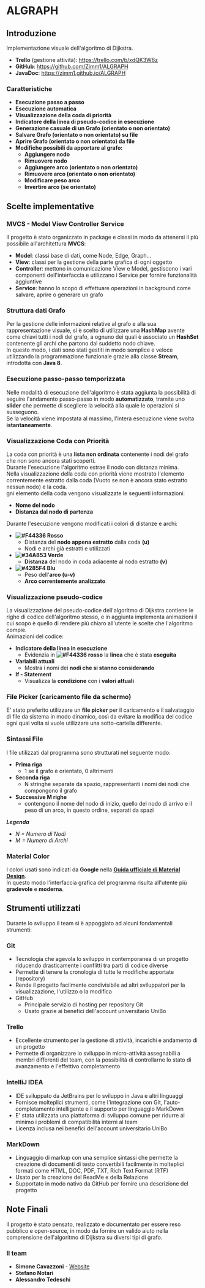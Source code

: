 # ALGRAPH

## Introduzione

Implementazione visuale dell'algoritmo di Dijkstra.

* <b>Trello</b> (gestione attività): https://trello.com/b/xdQK3W6z
* <b>GitHub</b>: https://github.com/Zimm1/ALGRAPH
* <b>JavaDoc</b>: https://zimm1.github.io/ALGRAPH

### Caratteristiche

* <b>Esecuzione passo a passo</b>
* <b>Esecuzione automatica</b>
* <b>Visualizzazione della coda di priorità</b>
* <b>Indicatore della linea di pseudo-codice in esecuzione</b>
* <b>Generazione casuale di un Grafo (orientato o non orientato)</b>
* <b>Salvare Grafo (orientato o non orientato) su file</b>
* <b>Aprire Grafo (orientato o non orientato) da file</b>
* <b>Modifiche possibili da apportare al grafo: </b>
    * <b>Aggiungere nodo</b>
    * <b>Rimuovere nodo</b>
    * <b>Aggiungere arco (orientato o non orientato)</b>
    * <b>Rimuovere arco (orientato o non orientato)</b>
    * <b>Modificare peso arco</b>
    * <b>Invertire arco (se orientato)</b>

## Scelte implementative

### MVCS - Model View Controller Service
Il progetto è stato organizzato in package e classi in modo da attenersi il più possibile all'architettura <b>MVCS</b>:<br>
* <b>Model</b>: classi base di dati, come Node, Edge, Graph...<br>
* <b>View</b>: classi per la gestione della parte grafica di ogni oggetto
* <b>Controller</b>: mettono in comunicazione View e Model, gestiscono i vari componenti dell'interfaccia
e utilizzano i Service per fornire funzionalità aggiuntive
* <b>Service</b>: hanno lo scopo di effettuare operazioni in background come salvare, aprire o generare un grafo

### Struttura dati Grafo
Per la gestione delle informazioni relative al grafo e alla sua rappresentazione visuale,
si è scelto di utilizzare una <b>HashMap</b> avente come chiavi tutti i nodi del grafo,
a ognuno dei quali è associato un <b>HashSet</b> contenente gli archi che partono dal suddetto nodo chiave.<br>
In questo modo, i dati sono stati gestiti in modo semplice e veloce utilizzando la programmazione funzionale
grazie alla classe <b>Stream</b>, introdotta con <b>Java 8</b>.

### Esecuzione passo-passo temporizzata
Nelle modalità di esecuzione dell'algoritmo è stata aggiunta la possibilità di seguire l'andamento
passo-passo in modo <b>automatizzato</b>, tramite uno <b>slider</b> che permette di scegliere la velocità alla quale
le operazioni si susseguono.<br>
Se la velocità viene impostata al massimo, l'intera esecuzione viene svolta <b>istantaneamente</b>.

### Visualizzazione Coda con Priorità

La coda con priorità è una <b>lista non ordinata</b> contenente i nodi del grafo che non sono ancora stati scoperti.<br>
Durante l'esecuzione l'algoritmo estrae il nodo con distanza minima.<br>
Nella visualizzazione della coda con priorità viene mostrato l'elemento correntemente estratto dalla coda 
(Vuoto se non è ancora stato estratto nessun nodo) e la coda.<br>
gni elemento della coda vengono visualizzate le seguenti informazioni:
* <b>Nome del nodo</b>
* <b>Distanza dal nodo di partenza</b>

Durante l'esecuzione vengono modificati i colori di distanze e archi:

* <b>![#F44336](https://placehold.it/15/F44336/000000?text=+) Rosso</b>
    * Distanza del <b>nodo appena estratto</b> dalla coda <b>(u)</b>
    * Nodi e archi già estratti e utilizzati
* <b>![#34A853](https://placehold.it/15/34A853/000000?text=+) Verde</b>
    * <b>Distanza</b> del nodo in coda adiacente al nodo estratto <b>(v)</b>
* <b>![#4285F4](https://placehold.it/15/4285F4/000000?text=+) Blu</b>
    * Peso dell'<b>arco (u-v)</b>
    * <b>Arco correntemente analizzato</b>

### Visualizzazione pseudo-codice

La visualizzazione del pseudo-codice dell'algoritmo di Dijkstra contiene le righe di codice dell'algoritmo stesso, e in aggiunta
implementa animazioni il cui scopo è quello di rendere più chiaro all'utente le scelte che l'algoritmo compie.<br>
Animazioni del codice:
* <b>Indicatore della linea in esecuzione</b>
    * Evidenzia in <b>![#F44336](https://placehold.it/15/F44336/000000?text=+) rosso</b> la <b>linea</b> che è stata <b>eseguita</b>
* <b>Variabili attuali</b>
    * Mostra i nomi dei <b>nodi che si stanno considerando</b>
* <b>If - Statement</b>
    * Visualizza la <b>condizione</b> con i <b>valori attuali</b>

### File Picker (caricamento file da schermo)
E' stato preferito utilizzare un <b>file picker</b> per il caricamento e il salvataggio di file da sistema in modo dinamico,
così da evitare la modifica del codice ogni qual volta si vuole utilizzare una sotto-cartella differente.

### Sintassi File
I file utilizzati dal programma sono strutturati nel seguente modo:<br>
* <b>Prima riga</b>
    * 1 se il grafo è orientato, 0 altrimenti
* <b>Seconda riga</b>
    * N stringhe separate da spazio, rappresentanti i nomi dei nodi che compongono il grafo
* <b>Successive M righe</b>
    * contengono il nome del nodo di inizio, quello del nodo di arrivo e il peso di un arco, in questo ordine, separati da spazi

<i><b>Legenda</b>
* N = Numero di Nodi
* M = Numero di Archi
</i>

### Material Color
I colori usati sono indicati da <b>Google</b> nella <b>[Guida ufficiale di Material Design](https://material.io/design/color/the-color-system.html#color-usage-palettes)</b>.<br>
In questo modo l'interfaccia grafica del programma risulta all'utente più <b>gradevole</b> e <b>moderna</b>.

## Strumenti utilizzati

Durante lo sviluppo il team si è appoggiato ad alcuni fondamentali strumenti:

### Git
* Tecnologia che agevola lo sviluppo in contemporanea di un progetto riducendo drasticamente i conflitti tra parti di codice diverse
* Permette di tenere la cronologia di tutte le modifiche apportate (repository)
* Rende il progetto facilmente condivisibile ad altri sviluppatori per la visualizzazione, l'utilizzo o la modifica
* GitHub
    * Principale servizio di hosting per repository Git
    * Usato grazie ai benefici dell'account universitario UniBo

### Trello
* Eccellente strumento per la gestione di attività, incarichi e andamento di un progetto
* Permette di organizzare lo sviluppo in micro-attività assegnabili a membri differenti del team, con la possibilità di controllarne lo stato di avanzamento e l'effettivo completamento

### IntelliJ IDEA
* IDE sviluppato da JetBrains per lo sviluppo in Java e altri linguaggi
* Fornisce molteplici strumenti, come l'integrazione con Git, l'auto-completamento intelligente e il supporto per linguaggio MarkDown
* E' stata utilizzata una piattaforma di sviluppo comune per ridurre al minimo i problemi di compatibilità interni al team
* Licenza inclusa nei benefici dell'account universitario UniBo

### MarkDown
* Linguaggio di markup con una semplice sintassi che permette la creazione di documenti di testo convertibili facilmente in molteplici formati come HTML, DOC, PDF, TXT, Rich Text Format (RTF)
* Usato per la creazione del ReadMe e della Relazione
* Supportato in modo nativo da GitHub per fornire una descrizione del progetto

## Note Finali

Il progetto è stato pensato, realizzato e documentato per essere reso pubblico e open-source,
in modo da fornire un valido aiuto nella comprensione dell'algoritmo di Dijkstra su diversi tipi di grafo.

### Il team

* <b>Simone Cavazzoni</b> - [Website](https://simonecavazzoni.com) 
* <b>Stefano Notari</b>
* <b>Alessandro Tedeschi</b>
